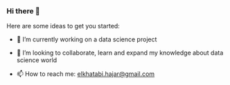 ### Hi there 👋


Here are some ideas to get you started:

- 🔭 I’m currently working on a data science project

- 👯 I’m looking to collaborate, learn and expand my knowledge about data science world

- 📫 How to reach me: elkhatabi.hajar@gmail.com


